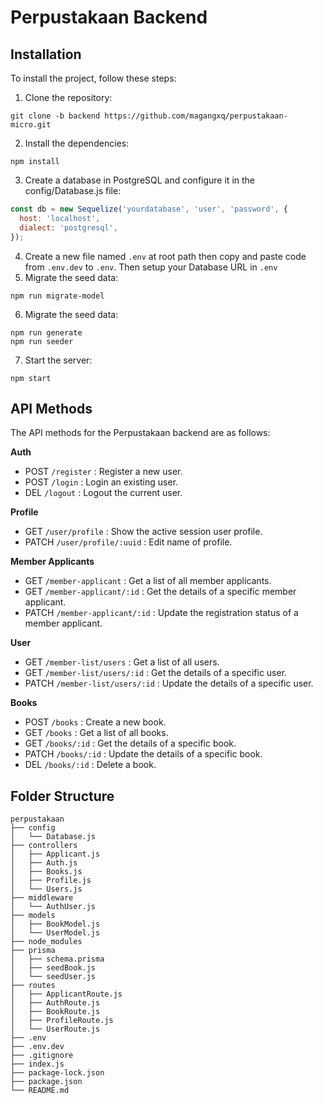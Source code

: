 # Perpustakaan Backend

## Installation
To install the project, follow these steps: 
1. Clone the repository: 
```
git clone -b backend https://github.com/magangxq/perpustakaan-micro.git
```
2. Install the dependencies:
```
npm install
```
3. Create a database in PostgreSQL and configure it in the config/Database.js file:
``` JavaScript
const db = new Sequelize('yourdatabase', 'user', 'password', {
  host: 'localhost',
  dialect: 'postgresql',
});
```
4. Create a new file named `.env` at root path then copy and paste code from `.env.dev` to `.env`. Then setup your Database URL in `.env`
5. Migrate the seed data:
```
npm run migrate-model
```
6. Migrate the seed data: 
```
npm run generate
npm run seeder
```
7. Start the server:
```
npm start
```

## API Methods

The API methods for the Perpustakaan backend are as follows:

**Auth**
- POST `/register` : Register a new user.
- POST `/login` : Login an existing user.
- DEL `/logout` : Logout the current user.

**Profile**
- GET `/user/profile` : Show the active session user profile.
- PATCH `/user/profile/:uuid` : Edit name of profile.

**Member Applicants**
- GET `/member-applicant` : Get a list of all member applicants.
- GET `/member-applicant/:id` : Get the details of a specific member applicant.
- PATCH `/member-applicant/:id` : Update the registration status of a member applicant.

**User**
- GET `/member-list/users` : Get a list of all users.
- GET `/member-list/users/:id` : Get the details of a specific user.
- PATCH `/member-list/users/:id` : Update the details of a specific user.

**Books**
- POST `/books` : Create a new book.
- GET `/books` : Get a list of all books.
- GET `/books/:id` : Get the details of a specific book.
- PATCH `/books/:id` : Update the details of a specific book.
- DEL `/books/:id` : Delete a book.


## Folder Structure
```
perpustakaan
├── config
│   └── Database.js
├── controllers
│   ├── Applicant.js
│   ├── Auth.js
│   ├── Books.js
│   ├── Profile.js
│   └── Users.js
├── middleware
│   └── AuthUser.js
├── models
│   ├── BookModel.js
│   └── UserModel.js
├── node_modules
├── prisma
│   ├── schema.prisma
│   ├── seedBook.js
│   └── seedUser.js
├── routes
│   ├── ApplicantRoute.js
│   ├── AuthRoute.js
│   ├── BookRoute.js
│   ├── ProfileRoute.js
│   └── UserRoute.js
├── .env
├── .env.dev
├── .gitignore
├── index.js
├── package-lock.json
├── package.json
└── README.md
```

